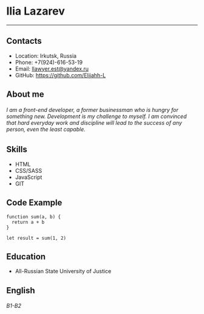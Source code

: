 # Ilia Lazarev
---
## Contacts
+ Location: Irkutsk, Russia
+ Phone: +7(924)-616-53-19
+ Email: llawyer.est@yandex.ru
+ GitHub: https://github.com/Elijahh-L
## About me ##
###### I am a front-end developer, a former businessman who is hungry for something new. Development is my challenge to myself. I am convinced that hard everyday work and discipline will lead to the success of any person, even the least capable.
## Skills
- HTML
- CSS/SASS
- JavaScript
- GIT
## Code Example
```
function sum(a, b) {
  return a + b
}

let result = sum(1, 2)
```
## Education
- All-Russian State University of Justice
## English
###### B1-B2
